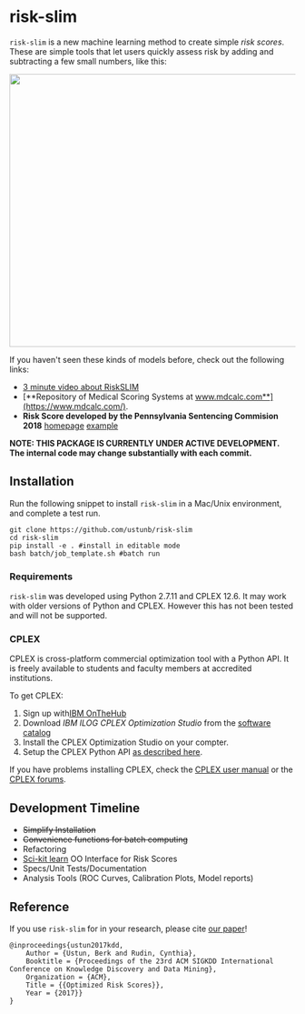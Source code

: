 risk-slim
========

``risk-slim`` is a new machine learning method to create simple *risk scores*. These are simple tools that let users quickly assess risk by adding and subtracting a few small numbers, like this:

<p align="center">
<img src="https://github.com/ustunb/risk-slim/blob/master/images/risk_score_seizure.png" width="640" height="480" border="0"/>
</p>

If you haven't seen these kinds of models before, check out the following links:

- [3 minute video about RiskSLIM](http://www.youtube.com/watch?feature=player_embedded&v=WQDVejk17Aw)
- [**Repository of Medical Scoring Systems at www.mdcalc.com**](https://www.mdcalc.com/).
- **Risk Score developed by the Pennsylvania Sentencing Commision 2018**
[homepage](http://pcs.la.psu.edu/publications-and-research/research-and-evaluation-reports/risk-assessment/)
[example](http://pcs.la.psu.edu/publications-and-research/research-and-evaluation-reports/risk-assessment/phase-i-reports/interim-report-7-validation-of-risk-scale/view)


**NOTE: THIS PACKAGE IS CURRENTLY UNDER ACTIVE DEVELOPMENT. The internal code may change substantially with each commit.** 

## Installation
  
Run the following snippet to install ``risk-slim`` in a Mac/Unix environment, and complete a test run.  

```
git clone https://github.com/ustunb/risk-slim
cd risk-slim
pip install -e . #install in editable mode  
bash batch/job_template.sh #batch run
```

### Requirements

``risk-slim`` was developed using Python 2.7.11 and CPLEX 12.6. It may work with older versions of Python and CPLEX. However this has not been tested and will not be supported.


### CPLEX 

CPLEX is cross-platform commercial optimization tool with a Python API. It is freely available to students and faculty members at accredited institutions. 

To get CPLEX:

1. Sign up with[IBM OnTheHub](https://ibm.onthehub.com/WebStore/Account/VerifyEmailDomain.aspx)
2. Download *IBM ILOG CPLEX Optimization Studio* from the [software catalog](https://ibm.onthehub.com/WebStore/ProductSearchOfferingList.aspx?srch=CPLEX)
3. Install the CPLEX Optimization Studio on your compter.
4. Setup the CPLEX Python API [as described here](https://www.ibm.com/support/knowledgecenter/SSSA5P_12.8.0/ilog.odms.cplex.help/CPLEX/GettingStarted/topics/set_up/Python_setup.html).

If you have problems installing CPLEX, check the [CPLEX user manual](http://www-01.ibm.com/support/knowledgecenter/SSSA5P/welcome) or the [CPLEX forums](https://www.ibm.com/developerworks/community/forums/html/forum?id=11111111-0000-0000-0000-000000002059). 

## Development Timeline

- ~~Simplify Installation~~ 
- ~~Convenience functions for batch computing~~
- Refactoring
- [Sci-kit learn](http://scikit-learn.org/stable/developers/contributing.html#rolling-your-own-estimator) OO Interface for Risk Scores
- Specs/Unit Tests/Documentation
- Analysis Tools (ROC Curves, Calibration Plots, Model reports)
 
## Reference 

If you use ``risk-slim`` for in your research, please cite [our paper](https://arxiv.org/abs/1610.00168)!  
     
```
@inproceedings{ustun2017kdd,
	Author = {Ustun, Berk and Rudin, Cynthia},
	Booktitle = {Proceedings of the 23rd ACM SIGKDD International Conference on Knowledge Discovery and Data Mining},
	Organization = {ACM},
	Title = {{Optimized Risk Scores}},
	Year = {2017}}
}
```





